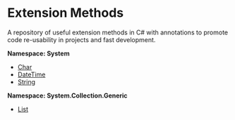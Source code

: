 # Extension Methods

A repository of useful extension methods in C# with annotations to promote code re-usability in projects and fast development.
<br>

**Namespace: System**
- [Char](https://github.com/sfvicente/ExtensionMethods/blob/master/Docs/System/CharExtensions.md)
- [DateTime](https://github.com/sfvicente/ExtensionMethods/blob/master/Docs/System/DateTimeExtensions.md)
- [String](https://github.com/sfvicente/ExtensionMethods/blob/master/Docs/System/StringExtensions.md)

**Namespace: System.Collection.Generic**
- [List](https://github.com/sfvicente/ExtensionMethods/blob/master/Docs/System.Collection.Generic/ListExtensions.md)

